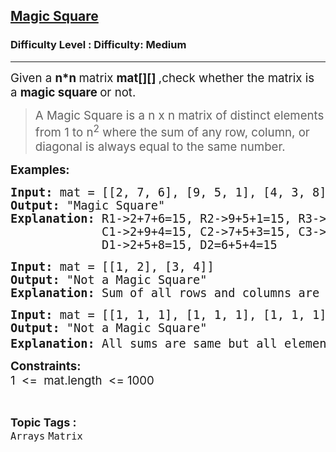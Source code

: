 <h2><a href="https://www.geeksforgeeks.org/problems/magic-square/1?page=1&category=Arrays&difficulty=Easy,Medium&status=unsolved&sortBy=latest">Magic Square</a></h2><h3>Difficulty Level : Difficulty: Medium</h3><hr><div class="problems_problem_content__Xm_eO"><p><span style="font-size: 14pt;">Given a&nbsp;<strong>n*n&nbsp;</strong>matrix&nbsp;<strong>mat[][]&nbsp;</strong>,check whether the matrix is a&nbsp;<strong>magic square&nbsp;</strong>or not.</span></p>
<blockquote>
<p><span style="font-size: 14pt;">A Magic Square is a n x n matrix of distinct elements from 1 to n<sup>2</sup>&nbsp;where the sum of any row, column, or diagonal is always equal to the same number.</span></p>
</blockquote>
<p><strong><span style="font-size: 14pt;">Examples:</span></strong></p>
<pre><strong><span style="font-size: 14pt;">Input: </span></strong><span style="font-size: 14pt;">mat = [[2, 7, 6], [9, 5, 1], [4, 3, 8]]<br><strong>Output: </strong>"Magic Square"<br><strong>Explanation: </strong>R1-&gt;2+7+6=15, R2-&gt;9+5+1=15, R3-&gt;4+3+8=15<br>             C1-&gt;2+9+4=15, C2-&gt;7+5+3=15, C3-&gt;6+1+8=15<br>             D1-&gt;2+5+8=15, D2=6+5+4=15</span></pre>
<pre><strong><span style="font-size: 14pt;">Input:</span></strong><span style="font-size: 14pt;"> mat = [[1, 2], [3, 4]]<br><strong>Output: </strong>"Not a Magic Square"<br><strong>Explanation: </strong>Sum of all rows and columns are not same.</span></pre>
<pre><strong><span style="font-size: 14pt;">Input:</span></strong><span style="font-size: 14pt;"> mat = [[1, 1, 1], [1, 1, 1], [1, 1, 1]]<br><strong>Output: </strong>"Not a Magic Square"<br><strong>Explanation: </strong>All sums are same but all elements from 1 to n<sup>2</sup> are not present.<br></span></pre>
<p><strong><span style="font-size: 14pt;">Constraints:<br></span></strong><span style="font-size: 14pt;">1 &nbsp;&lt;= &nbsp;mat.length &nbsp;&lt;= 1000</span></p></div><br><p><span style=font-size:18px><strong>Topic Tags : </strong><br><code>Arrays</code>&nbsp;<code>Matrix</code>&nbsp;